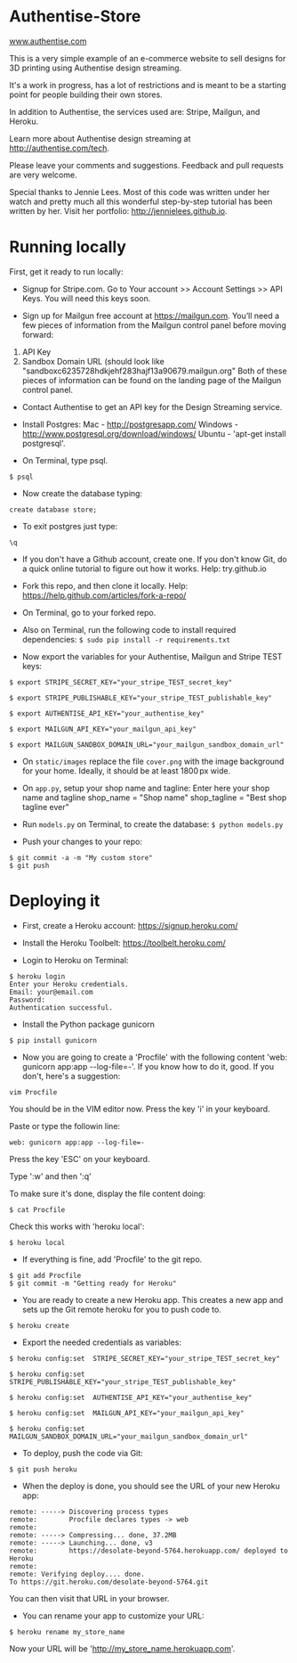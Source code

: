 # Authentise-Store

www.authentise.com

This is a very simple example of an e-commerce website to sell designs for 3D printing using Authentise design streaming.

It's a work in progress, has a lot of restrictions and is meant to be a starting point for people building their own stores.

In addition to Authentise, the services used are: Stripe, Mailgun, and Heroku.

Learn more about Authentise design streaming at http://authentise.com/tech.

Please leave your comments and suggestions. Feedback and pull requests are very welcome.

Special thanks to Jennie Lees. Most of this code was written under her watch and pretty much all this wonderful step-by-step tutorial has been written by her. Visit her portfolio: http://jennielees.github.io.

# Running locally

First, get it ready to run locally:

- Signup for Stripe.com. Go to Your account >> Account Settings >> API Keys. You will need this keys soon.

- Sign up for Mailgun free account at https://mailgun.com. You’ll need a few pieces of information from the Mailgun control panel before moving forward:

1. API Key
2. Sandbox Domain URL (should look like "sandboxc6235728hdkjehf283hajf13a90679.mailgun.org"
Both of these pieces of information can be found on the landing page of the Mailgun control panel.

- Contact Authentise to get an API key for the Design Streaming service. 

- Install Postgres: 
Mac - http://postgresapp.com/
Windows - http://www.postgresql.org/download/windows/
Ubuntu - 'apt-get install postgresql'.

- On Terminal, type psql.

```
$ psql
``` 
- Now create the database typing:
``` 
create database store;
``` 
- To exit postgres just type:
``` 
\q
``` 
- If you don't have a Github account, create one. If you don't know Git, do a quick online tutorial to figure out how it works. Help: try.github.io

- Fork this repo, and then clone it locally. Help: https://help.github.com/articles/fork-a-repo/

- On Terminal, go to your forked repo.

- Also on Terminal, run the following code to install required dependencies:
```$ sudo pip install -r requirements.txt``` 

- Now export the variables for your Authentise, Mailgun and Stripe TEST keys:

```
$ export STRIPE_SECRET_KEY="your_stripe_TEST_secret_key"
```
```
$ export STRIPE_PUBLISHABLE_KEY="your_stripe_TEST_publishable_key"
```
```
$ export AUTHENTISE_API_KEY="your_authentise_key"
```
```
$ export MAILGUN_API_KEY="your_mailgun_api_key"
```
```
$ export MAILGUN_SANDBOX_DOMAIN_URL="your_mailgun_sandbox_domain_url"
```

- On `static/images` replace the file `cover.png` with the image background for your home. Ideally, it should be at least 1800 px wide.

- On `app.py`, setup your shop name and tagline:
Enter here your shop name and tagline
shop_name = "Shop name"
shop_tagline = "Best shop tagline ever"

- Run `models.py` on Terminal, to create the database:
```$ python models.py``` 

- Push  your changes to your repo:
```
$ git commit -a -m "My custom store"
$ git push
```

# Deploying it 

- First, create a Heroku account: https://signup.heroku.com/

- Install the Heroku Toolbelt: https://toolbelt.heroku.com/

- Login to Heroku on Terminal:
```
$ heroku login
Enter your Heroku credentials.
Email: your@email.com
Password:
Authentication successful.
```
- Install the Python package gunicorn
```
$ pip install gunicorn
```
- Now you are going to create a 'Procfile' with the following content 'web: gunicorn app:app --log-file=-'. If you know how to do it, good. If you don't, here's a suggestion: 
```
vim Procfile
```

You should be in the VIM editor now. Press the key 'i' in your keyboard. 

Paste or type the followin line:
```
web: gunicorn app:app --log-file=-
```

Press the key 'ESC' on your keyboard.

Type ':w' and then ':q'

To make sure it's done, display the file content doing:
```
$ cat Procfile
```
Check this works with 'heroku local':

```
$ heroku local
```

- If everything is fine, add 'Procfile' to the git repo.
```
$ git add Procfile
$ git commit -m "Getting ready for Heroku"
```

- You are ready to create a new Heroku app. This creates a new app and sets up the Git remote heroku for you to push code to.
```
$ heroku create
```

- Export the needed credentials as variables:
```
$ heroku config:set  STRIPE_SECRET_KEY="your_stripe_TEST_secret_key"
```
```
$ heroku config:set  STRIPE_PUBLISHABLE_KEY="your_stripe_TEST_publishable_key"
```
```
$ heroku config:set  AUTHENTISE_API_KEY="your_authentise_key"
```
```
$ heroku config:set  MAILGUN_API_KEY="your_mailgun_api_key"
```
```
$ heroku config:set  MAILGUN_SANDBOX_DOMAIN_URL="your_mailgun_sandbox_domain_url"
```

- To deploy, push the code via Git:
```
$ git push heroku
```
- When the deploy is done, you should see the URL of your new Heroku app:
```
remote: -----> Discovering process types
remote:        Procfile declares types -> web
remote:
remote: -----> Compressing... done, 37.2MB
remote: -----> Launching... done, v3
remote:        https://desolate-beyond-5764.herokuapp.com/ deployed to Heroku
remote:
remote: Verifying deploy.... done.
To https://git.heroku.com/desolate-beyond-5764.git
```
You can then visit that URL in your browser.

- You can rename your app to customize your URL:
```
$ heroku rename my_store_name
```
Now your URL will be 'http://my_store_name.herokuapp.com'.

